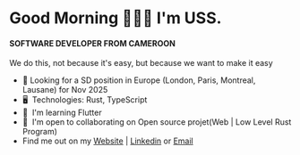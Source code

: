 Good Morning 👦🏾🤝 I'm USS.
=======================================================================================================================================

#### SOFTWARE DEVELOPER FROM CAMEROON
We do this, not because it's easy, but because we want to make it easy

* 👀 Looking for a SD position in Europe (London, Paris, Montreal, Lausane) for Nov 2025
* 🖥️  Technologies: Rust, TypeScript
* 🌱  I'm learning Flutter
* 🤝  I'm open to collaborating on Open source projet(Web | Low Level Rust Program)
* Find me out on my [Website](https://uss-franckmekoulou.web.app/) | [Linkedin](https://www.linkedin.com/in/franck-mekoulou/) or [Email](mailto:franckmekoulou.dev@hotmail.com)
